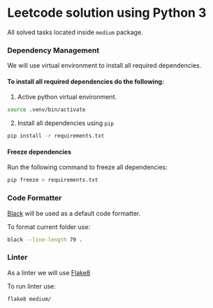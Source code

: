 # Leetcode solution using Python 3

All solved tasks located inside `medium` package.

### Dependency Management

We will use virtual environment to install all required dependencies.

#### To install all required dependencies do the following:

1. Active python virtual environment.
```bash
source .venv/bin/activate
```

2. Install all dependencies using `pip`
```bash
pip install -r requirements.txt
```

#### Freeze dependencies

Run the following command to freeze all dependencies:

```bash
pip freeze > requirements.txt
```

### Code Formatter

[Black](https://github.com/psf/black) will be used as a default code formatter.

To format current folder use:
```bash
black --line-length 79 .
```

### Linter

As a linter we will use [Flake8](https://flake8.pycqa.org/en/latest/)

To run linter use:

```bash
flake8 medium/
```